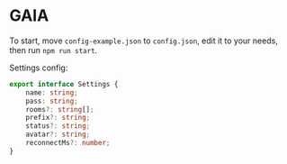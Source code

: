 # GAIA 
To start, move `config-example.json` to `config.json`, edit it to your needs, then run `npm run start`.

Settings config: 
```ts
export interface Settings {
    name: string;
    pass: string;
    rooms?: string[];
    prefix?: string;
    status?: string;
    avatar?: string;
    reconnectMs?: number;
}
```